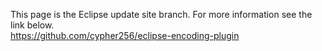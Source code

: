 This page is the Eclipse update site branch. For more information see the link below.  
https://github.com/cypher256/eclipse-encoding-plugin
